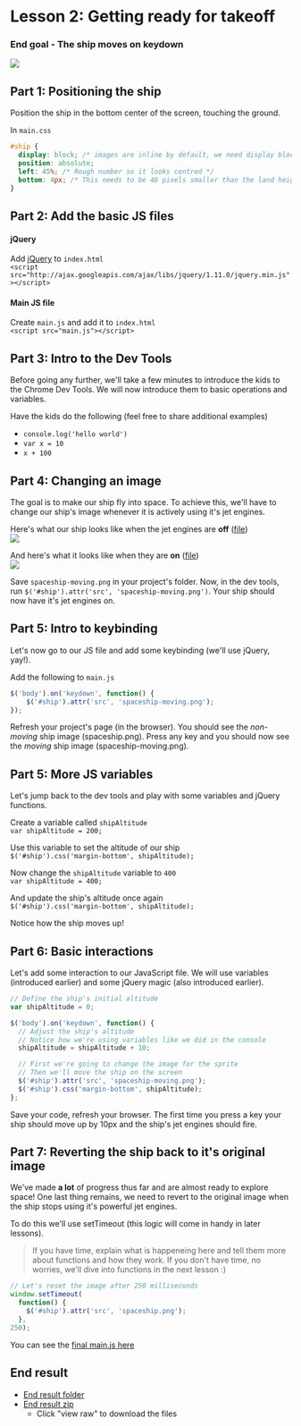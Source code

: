 # Lesson 2: Getting ready for takeoff

### End goal - The ship moves on keydown
![](http://i.imgur.com/ns7EDTU.png)


## Part 1: Positioning the ship
Position the ship in the bottom center of the screen, touching the ground.

In `main.css`    
```css
#ship {
  display: block; /* images are inline by default, we need display block to use position absolute */
  position: absolute;
  left: 45%; /* Rough number so it looks centred */
  bottom: 4px; /* This needs to be 46 pixels smaller than the land height, due to image whitespace */
}
```


## Part 2: Add the basic JS files

#### jQuery
Add [jQuery](https://developers.google.com/speed/libraries/devguide#jquery) to `index.html`    
`<script src="http://ajax.googleapis.com/ajax/libs/jquery/1.11.0/jquery.min.js"></script>`

#### Main JS file
Create `main.js` and add it to `index.html`    
`<script src="main.js"></script>`


## Part 3: Intro to the Dev Tools
Before going any further, we'll take a few minutes to introduce the kids to the Chrome Dev Tools. We will now introduce them to basic operations and variables.

Have the kids do the following (feel free to share additional examples)
- `console.log('hello world')`
- `var x = 10`
- `x + 100`


## Part 4: Changing an image
The goal is to make our ship fly into space. To achieve this, we'll have to change our ship's image whenever it is actively using it's jet engines.

Here's what our ship looks like when the jet engines are __off__ ([file](end-result/spaceship.png))    
![](http://i.imgur.com/D94m0vr.png)

And here's what it looks like when they are __on__ ([file](end-result/spaceship-moving.png))    
![](http://i.imgur.com/1HKzIzS.png)

Save `spaceship-moving.png` in your project's folder. Now, in the dev tools, run `$('#ship').attr('src', 'spaceship-moving.png')`. Your ship should now have it's jet engines on.


## Part 5: Intro to keybinding
Let's now go to our JS file and add some keybinding (we'll use jQuery, yay!).

Add the following to `main.js`    

```js
$('body').on('keydown', function() {
    $('#ship').attr('src', 'spaceship-moving.png');
});
```

Refresh your project's page (in the browser). You should see the _non-moving_ ship image (spaceship.png). Press any key and you should now see the _moving_ ship image (spaceship-moving.png).

## Part 5: More JS variables
Let's jump back to the dev tools and play with some variables and jQuery functions.

Create a variable called `shipAltitude`    
`var shipAltitude = 200;`

Use this variable to set the altitude of our ship    
`$('#ship').css('margin-bottom', shipAltitude);`


Now change the `shipAltitude` variable to `400`    
`var shipAltitude = 400;`

And update the ship's altitude once again    
`$('#ship').css('margin-bottom', shipAltitude);`

Notice how the ship moves up!


## Part 6: Basic interactions
Let's add some interaction to our JavaScript file. We will use variables (introduced earlier) and some jQuery magic (also introduced earlier).

```js
// Define the ship's initial altitude
var shipAltitude = 0;

$('body').on('keydown', function() {
  // Adjust the ship's altitude
  // Notice how we're using variables like we did in the console
  shipAltitude = shipAltitude + 10;

  // First we're going to change the image for the sprite
  // Then we'll move the ship on the screen
  $('#ship').attr('src', 'spaceship-moving.png');
  $('#ship').css('margin-bottom', shipAltitude);
};
```

Save your code, refresh your browser. The first time you press a key your ship should move up by 10px and the ship's jet engines should fire.

## Part 7: Reverting the ship back to it's original image
We've made __a lot__ of progress thus far and are almost ready to explore space! One last thing remains, we need to revert to the original image when the ship stops using it's powerful jet engines.

To do this we'll use setTimeout (this logic will come in handy in later lessons).

> If you have time, explain what is happeneing here and tell them more about functions and how they work. If you don't have time, no worries, we'll dive into functions in the next lesson :)

```js
// Let's reset the image after 250 milliseconds
window.setTimeout(
  function() {
    $('#ship').attr('src', 'spaceship.png');
  }, 
250);
```

You can see the [final main.js here](end-result/main.js)


## End result
- [End result folder](end-result)
- [End result zip](end-result.zip)
    - Click "view raw" to download the files
